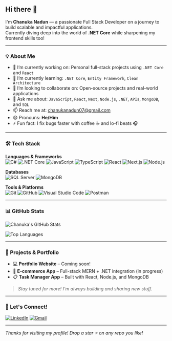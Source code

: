 ## Hi there 👋

I'm **Chanuka Nadun** — a passionate Full Stack Developer on a journey to build scalable and impactful applications.  
Currently diving deep into the world of **.NET Core** while sharpening my frontend skills too!

---

### 💡 About Me

- 🔭 I’m currently working on: Personal full-stack projects using `.NET Core` and `React`
- 🌱 I’m currently learning: `.NET Core`, `Entity Framework`, `Clean Architecture`
- 👯 I’m looking to collaborate on: Open-source projects and real-world applications
- 💬 Ask me about: `JavaScript`, `React`, `Next`, `Node.js`, `.NET`, `APIs`, `MongoDB`, and `SQL`
- 📫 Reach me at: [chanukanadun07@gmail.com](mailto:chanukanadun07@gmail.com)  
- 😄 Pronouns: **He/Him**
- ⚡ Fun fact: I fix bugs faster with coffee ☕ and lo-fi beats 🎧

---

### 🛠️ Tech Stack

**Languages & Frameworks**  
![C#](https://img.shields.io/badge/C%23-239120?style=for-the-badge&logo=c-sharp&logoColor=white)
![.NET Core](https://img.shields.io/badge/.NET%20Core-512BD4?style=for-the-badge&logo=dotnet&logoColor=white)
![JavaScript](https://img.shields.io/badge/JavaScript-F7DF1E?style=for-the-badge&logo=javascript&logoColor=black)
![TypeScript](https://img.shields.io/badge/TypeScript-007ACC?style=for-the-badge&logo=typescript&logoColor=white)
![React](https://img.shields.io/badge/React-20232A?style=for-the-badge&logo=react&logoColor=61DAFB)
![Next.js](https://img.shields.io/badge/Next.js-20232A?style=for-the-badge&logo=next.js&logoColor=61DHFB)
![Node.js](https://img.shields.io/badge/Node.js-339933?style=for-the-badge&logo=nodedotjs&logoColor=white)

**Databases**  
![SQL Server](https://img.shields.io/badge/SQL%20Server-CC2927?style=for-the-badge&logo=microsoftsqlserver&logoColor=white)
![MongoDB](https://img.shields.io/badge/MongoDB-4EA94B?style=for-the-badge&logo=mongodb&logoColor=white)

**Tools & Platforms**  
![Git](https://img.shields.io/badge/Git-F05032?style=for-the-badge&logo=git&logoColor=white)
![GitHub](https://img.shields.io/badge/GitHub-181717?style=for-the-badge&logo=github&logoColor=white)
![Visual Studio Code](https://img.shields.io/badge/VS%20Code-007ACC?style=for-the-badge&logo=visualstudiocode&logoColor=white)
![Postman](https://img.shields.io/badge/Postman-FF6C37?style=for-the-badge&logo=postman&logoColor=white)

---

### 📊 GitHub Stats

![Chanuka's GitHub Stats](https://github-readme-stats.vercel.app/api?username=ChanuNadun&show_icons=true&theme=github_dark&hide_border=true&count_private=true)

![Top Languages](https://github-readme-stats.vercel.app/api/top-langs/?username=ChanuNadun&layout=compact&theme=github_dark&hide_border=true)

---

### 🚀 Projects & Portfolio

- 💻 **Portfolio Website** – Coming soon!
- 🛒 **E-commerce App** – Full-stack MERN + .NET integration (in progress)
- 📋 **Task Manager App** – Built with React, Node.js, and MongoDB

> *Stay tuned for more! I'm always building and sharing new stuff.*

---

### 🔗 Let's Connect!

[![LinkedIn](https://img.shields.io/badge/LinkedIn-0A66C2?style=for-the-badge&logo=linkedin&logoColor=white)](https://www.linkedin.com/in/chanuka-nadun-340288213)
[![Gmail](https://img.shields.io/badge/Email-D14836?style=for-the-badge&logo=gmail&logoColor=white)](mailto:chanukanadun07@gmail.com)

---

_Thanks for visiting my profile! Drop a star ⭐ on any repo you like!_


